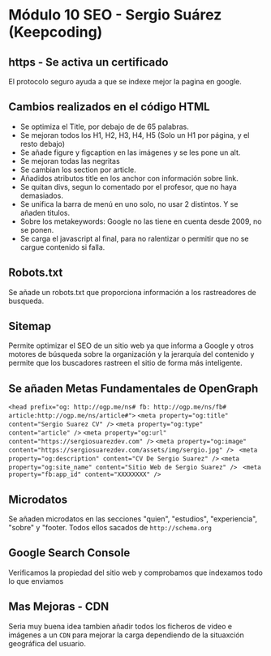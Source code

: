 # Módulo 10 SEO - Sergio Suárez (Keepcoding)


## https - Se activa un certificado
El protocolo seguro ayuda a que se indexe mejor la pagina en google.

## Cambios realizados en el código HTML

- Se optimiza el Title, por debajo de de 65 palabras.
- Se mejoran todos los H1, H2, H3, H4, H5 (Solo un H1 por página, y el resto debajo)
- Se añade figure y figcaption en las imágenes y se les pone un alt.
- Se mejoran todas las negritas
- Se cambian los section por article.
- Añadidos atributos title en los anchor con información sobre link.
- Se quitan divs, segun lo comentado por el  profesor, que no haya demasiados.
- Se unifica la barra de menú en uno solo, no usar 2 distintos. Y se añaden titulos. 
- Sobre los metakeywords: Google no las tiene en cuenta desde 2009, no se ponen.
- Se carga el javascript al final, para no ralentizar o permitir que no se cargue contenido si falla.


## Robots.txt
Se añade un robots.txt  que proporciona información a los rastreadores de busqueda.

## Sitemap
Permite optimizar el SEO de un sitio web ya que informa a Google y otros motores de búsqueda sobre la organización y la jerarquía del contenido y permite que los buscadores rastreen el sitio de forma más inteligente.

## Se añaden Metas Fundamentales de OpenGraph
`<head prefix="og: http://ogp.me/ns# fb: http://ogp.me/ns/fb# article:http://ogp.me/ns/article#">`
`<meta property="og:title" content="Sergio Suarez CV" />`
`<meta property="og:type" content="article" />`
`<meta property="og:url" content="https://sergiosuarezdev.com" />`
`<meta property="og:image" content="https://sergiosuarezdev.com/assets/img/sergio.jpg" /> `
`<meta property="og:description" content="CV De Sergio Suarez" />` 
`<meta property="og:site_name" content="Sitio Web de Sergio Suarez" /> `
`<meta property="fb:app_id" content="XXXXXXXX" />`

## Microdatos

Se añaden microdatos en las secciones "quien", "estudios", "experiencia", "sobre" y "footer.
Todos ellos sacados de `http://schema.org`


## Google Search Console

Verificamos la propiedad del sitio web y comprobamos que indexamos todo lo que enviamos 


## Mas Mejoras - CDN

Seria muy buena idea tambien añadir todos los ficheros de video e imágenes a un `CDN` para mejorar la carga dependiendo de la situaxción geográfica del usuario.